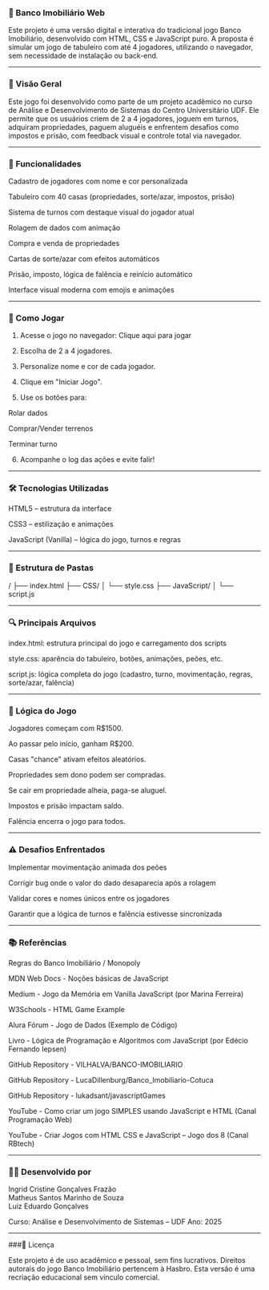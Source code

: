 ### 🎲 Banco Imobiliário Web

Este projeto é uma versão digital e interativa do tradicional jogo Banco Imobiliário, desenvolvido com HTML, CSS e JavaScript puro. A proposta é simular um jogo de tabuleiro com até 4 jogadores, utilizando o navegador, sem necessidade de instalação ou back-end.


---

### 📌 Visão Geral

Este jogo foi desenvolvido como parte de um projeto acadêmico no curso de Análise e Desenvolvimento de Sistemas do Centro Universitário UDF. Ele permite que os usuários criem de 2 a 4 jogadores, joguem em turnos, adquiram propriedades, paguem aluguéis e enfrentem desafios como impostos e prisão, com feedback visual e controle total via navegador.


---

### 🧩 Funcionalidades

Cadastro de jogadores com nome e cor personalizada

Tabuleiro com 40 casas (propriedades, sorte/azar, impostos, prisão)

Sistema de turnos com destaque visual do jogador atual

Rolagem de dados com animação

Compra e venda de propriedades

Cartas de sorte/azar com efeitos automáticos

Prisão, imposto, lógica de falência e reinício automático

Interface visual moderna com emojis e animações



---

### 🚀 Como Jogar

1. Acesse o jogo no navegador:
Clique aqui para jogar


2. Escolha de 2 a 4 jogadores.


3. Personalize nome e cor de cada jogador.


4. Clique em "Iniciar Jogo".


5. Use os botões para:

Rolar dados

Comprar/Vender terrenos

Terminar turno



6. Acompanhe o log das ações e evite falir!




---

### 🛠️ Tecnologias Utilizadas

HTML5 – estrutura da interface

CSS3 – estilização e animações

JavaScript (Vanilla) – lógica do jogo, turnos e regras



---

### 🧱 Estrutura de Pastas

/
├── index.html
├── CSS/
│   └── style.css
├── JavaScript/
│   └── script.js


---

### 🔍 Principais Arquivos

index.html: estrutura principal do jogo e carregamento dos scripts

style.css: aparência do tabuleiro, botões, animações, peões, etc.

script.js: lógica completa do jogo (cadastro, turno, movimentação, regras, sorte/azar, falência)



---

### 🧠 Lógica do Jogo

Jogadores começam com R$1500.

Ao passar pelo início, ganham R$200.

Casas "chance" ativam efeitos aleatórios.

Propriedades sem dono podem ser compradas.

Se cair em propriedade alheia, paga-se aluguel.

Impostos e prisão impactam saldo.

Falência encerra o jogo para todos.



---

### ⚠️ Desafios Enfrentados

Implementar movimentação animada dos peões

Corrigir bug onde o valor do dado desaparecia após a rolagem

Validar cores e nomes únicos entre os jogadores

Garantir que a lógica de turnos e falência estivesse sincronizada


---

### 📚 Referências

Regras do Banco Imobiliário / Monopoly

MDN Web Docs - Noções básicas de JavaScript

Medium - Jogo da Memória em Vanilla JavaScript (por Marina Ferreira)

W3Schools - HTML Game Example

Alura Fórum - Jogo de Dados (Exemplo de Código)

Livro - Lógica de Programação e Algoritmos com JavaScript (por Edécio Fernando Iepsen)

GitHub Repository - VILHALVA/BANCO-IMOBILIARIO

GitHub Repository - LucaDillenburg/Banco_Imobiliario-Cotuca

GitHub Repository - lukadsant/javascriptGames

YouTube - Como criar um jogo SIMPLES usando JavaScript e HTML (Canal Programação Web)

YouTube - Criar Jogos com HTML CSS e JavaScript – Jogo dos 8 (Canal RBtech)

---

### 👩‍💻 Desenvolvido por

Ingrid Cristine Gonçalves Frazão  
Matheus Santos Marinho de Souza  
Luiz Eduardo Gonçalves   

Curso: Análise e Desenvolvimento de Sistemas – UDF
Ano: 2025


---

###📄 Licença

Este projeto é de uso acadêmico e pessoal, sem fins lucrativos. Direitos autorais do jogo Banco Imobiliário pertencem à Hasbro. Esta versão é uma recriação educacional sem vínculo comercial.


